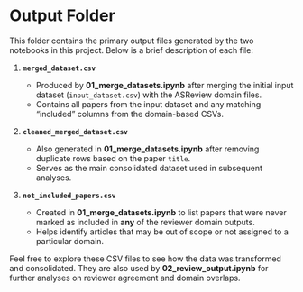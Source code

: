 # Output Folder

This folder contains the primary output files generated by the two notebooks in this project. Below is a brief description of each file:

1. **`merged_dataset.csv`**  
   - Produced by **01_merge_datasets.ipynb** after merging the initial input dataset (`input_dataset.csv`) with the ASReview domain files.  
   - Contains all papers from the input dataset and any matching “included” columns from the domain-based CSVs.

2. **`cleaned_merged_dataset.csv`**  
   - Also generated in **01_merge_datasets.ipynb** after removing duplicate rows based on the paper `title`.  
   - Serves as the main consolidated dataset used in subsequent analyses.

3. **`not_included_papers.csv`**  
   - Created in **01_merge_datasets.ipynb** to list papers that were never marked as included in **any** of the reviewer domain outputs.  
   - Helps identify articles that may be out of scope or not assigned to a particular domain.

Feel free to explore these CSV files to see how the data was transformed and consolidated. They are also used by **02_review_output.ipynb** for further analyses on reviewer agreement and domain overlaps.
